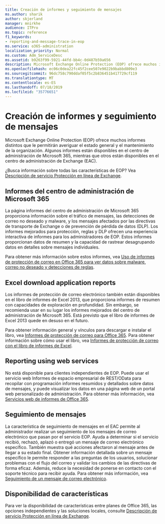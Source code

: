 ```yaml
---
title: Creación de informes y seguimiento de mensajes
ms.author: sharik
author: skjerland
manager: mnirkhe
audience: ITPro
ms.topic: reference
f1_keywords:
- reporting-and-message-trace-in-eop
ms.service: o365-administration
localization_priority: Normal
ms.custom: Adm_ServiceDesc
ms.assetid: b9263f99-5921-44fd-bb4c-0d487b59a656
description: Microsoft Exchange Online Protection (EOP) ofrece muchos informes distintos que le permitirán averiguar el estado general y el mantenimiento de la organización. Algunos informes están disponibles en el centro de administración de Microsoft 365, mientras que otros están disponibles en el centro de administración de Exchange (EAC).
ms.openlocfilehash: ec06c0dea22fc45f2cee507e9022b9babbd809e3
ms.sourcegitcommit: 96dc758c790ddaf05f5c2b836451b417729cf119
ms.translationtype: MT
ms.contentlocale: es-ES
ms.lasthandoff: 07/18/2019
ms.locfileid: "35776651"
---
```

# <a name="reporting-and-message-trace"></a>Creación de informes y seguimiento de mensajes

Microsoft Exchange Online Protection (EOP) ofrece muchos informes distintos que le permitirán averiguar el estado general y el mantenimiento de la organización. Algunos informes están disponibles en el centro de administración de Microsoft 365, mientras que otros están disponibles en el centro de administración de Exchange (EAC).
  
¿Busca información sobre todas las características de EOP? Vea [Descripción de servicio Protección en línea de Exchange](exchange-online-protection-service-description.md).
  
## <a name="microsoft-365-admin-center-reports"></a>Informes del centro de administración de Microsoft 365
<a name="BKMK_office365admincenterreports"> </a>

La página informes del centro de administración de Microsoft 365 proporciona información sobre el tráfico de mensajes, las detecciones de correo no deseado y malware, y los mensajes afectados por las directivas de transporte de Exchange o de prevención de pérdida de datos (DLP). Los informes mejorados para protección, reglas y DLP ofrecen una experiencia interactiva de informes para los administradores de EOP. Estos informes proporcionan datos de resumen y la capacidad de rastrear desagrupando datos en detalles sobre mensajes individuales.
  
Para obtener más información sobre estos informes, vea [Uso de informes de protección de correo en Office 365 para ver datos sobre malware, correo no deseado y detecciones de reglas](https://go.microsoft.com/fwlink/p/?LinkID=401102).
  
## <a name="excel-download-application-reports"></a>Excel download application reports
<a name="BKMK_exceldownloadapplicationreports"> </a>

Los informes de protección de correo electrónico también están disponibles en el libro de informes de Excel 2013, que proporciona informes de resumen con capacidades de exploración en profundidad. Sin embargo, se recomienda usar en su lugar los informes mejorados del centro de administración de Microsoft 365. Está previsto que el libro de informes de Excel 2013 quede en desuso en el futuro. 
  
Para obtener información general y vínculos para descargar e instalar el libro, vea [Informes de protección de correo para Office 365](https://go.microsoft.com/fwlink/p/?LinkId=271776). Para obtener información sobre cómo usar el libro, vea [Informes de protección de correo con el libro de informes de Excel](https://go.microsoft.com/fwlink/p/?LinkId=285211).
  
## <a name="reporting-using-web-services"></a>Reporting using web services
<a name="BKMK_reportingusingwebservices"> </a>

No está disponible para clientes independientes de EOP. Puede usar el servicio web Informes de espacio empresarial de REST/OData para recopilar con programación informes resumidos y detallados sobre datos de mensajes, y puede visualizar los datos en una página web de un portal web personalizado de administración. Para obtener más información, vea [Servicios web de informes de Office 365](https://go.microsoft.com/fwlink/?LinkId=279926).
  
## <a name="message-trace"></a>Seguimiento de mensajes
<a name="BKMK_messagetrace"> </a>

La característica de seguimiento de mensajes en el EAC permite al administrador realizar un seguimiento de los mensajes de correo electrónico que pasan por el servicio EOP. Ayuda a determinar si el servicio recibió, rechazó, aplazó o entregó un mensaje de correo electrónico específico. También muestra qué acciones afectaron al mensaje antes de llegar a su estado final. Obtener información detallada sobre un mensaje específico le permite responder a las preguntas de los usuarios, solucionar problemas con el flujo del correo y validar los cambios de las directivas de forma eficaz. Además, reduce la necesidad de ponerse en contacto con el soporte técnico para recibir ayuda. Para obtener más información, vea [Seguimiento de un mensaje de correo electrónico](https://go.microsoft.com/fwlink/p/?LinkID=282262).
  
## <a name="feature-availability"></a>Disponibilidad de características
<a name="BKMK_messagetrace"> </a>

Para ver la disponibilidad de características entre planes de Office 365, las opciones independientes y las soluciones locales, consulte [Descripción de servicio Protección en línea de Exchange](exchange-online-protection-service-description.md).
  

